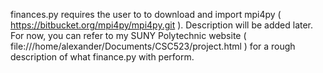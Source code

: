 finances.py requires the user to to download and import mpi4py ( https://bitbucket.org/mpi4py/mpi4py.git ).
Description will be added later. For now, you can refer to my SUNY Polytechnic website ( file:///home/alexander/Documents/CSC523/project.html ) for a rough description of what finance.py with perform.
